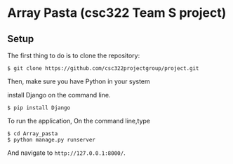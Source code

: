 # Array Pasta (csc322 Team S project)

## Setup

The first thing to do is to clone the repository:

```
$ git clone https://github.com/csc322projectgroup/project.git
```
Then, make sure you have Python in your system

install Django on the command line.
```
$ pip install Django
```
To run the application, On the command line,type
```
$ cd Array_pasta
$ python manage.py runserver
```
And navigate to `http://127.0.0.1:8000/`.
